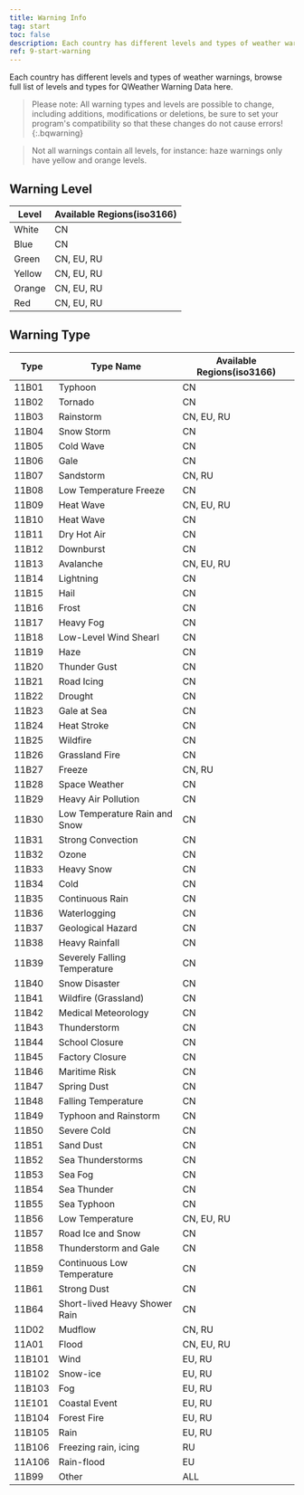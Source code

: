 ```yaml
---
title: Warning Info
tag: start
toc: false
description: Each country has different levels and types of weather warnings, browse full list of levels and types for QWeather Warning Data here.
ref: 9-start-warning
---
```


Each country has different levels and types of weather warnings, browse full list of levels and types for QWeather Warning Data here.

> Please note: All warning types and levels are possible to change, including additions, modifications or deletions, be sure to set your program's compatibility so that these changes do not cause errors!
{:.bqwarning}

> Not all warnings contain all levels, for instance: haze warnings only have yellow and orange levels.

## Warning Level

| Level  | Available Regions(iso3166) |
| ------ | -------------------------- |
| White  | CN                         |
| Blue   | CN                         |
| Green  | CN, EU, RU                 |
| Yellow | CN, EU, RU                 |
| Orange | CN, EU, RU                 |
| Red    | CN, EU, RU                 |

## Warning Type

| Type   | Type Name                      | Available Regions(iso3166) |
| ------ | ----------------------------- | -------------------------- |
| 11B01  | Typhoon                       | CN                         |
| 11B02  | Tornado                       | CN                         |
| 11B03  | Rainstorm                     | CN, EU, RU                 |
| 11B04  | Snow Storm                    | CN                         |
| 11B05  | Cold Wave                     | CN                         |
| 11B06  | Gale                          | CN                         |
| 11B07  | Sandstorm                     | CN, RU                     |
| 11B08  | Low Temperature Freeze        | CN                         |
| 11B09  | Heat Wave                     | CN, EU, RU                 |
| 11B10  | Heat Wave                     | CN                         |
| 11B11  | Dry Hot Air                   | CN                         |
| 11B12  | Downburst                     | CN                         |
| 11B13  | Avalanche                     | CN, EU, RU                 |
| 11B14  | Lightning                     | CN                         |
| 11B15  | Hail                          | CN                         |
| 11B16  | Frost                         | CN                         |
| 11B17  | Heavy Fog                     | CN                         |
| 11B18  | Low-Level Wind Shearl         | CN                         |
| 11B19  | Haze                          | CN                         |
| 11B20  | Thunder Gust                  | CN                         |
| 11B21  | Road Icing                    | CN                         |
| 11B22  | Drought                       | CN                         |
| 11B23  | Gale at Sea                   | CN                         |
| 11B24  | Heat Stroke                   | CN                         |
| 11B25  | Wildfire                      | CN                         |
| 11B26  | Grassland Fire                | CN                         |
| 11B27  | Freeze                        | CN, RU                     |
| 11B28  | Space Weather                 | CN                         |
| 11B29  | Heavy Air Pollution           | CN                         |
| 11B30  | Low Temperature Rain and Snow | CN                         |
| 11B31  | Strong Convection             | CN                         |
| 11B32  | Ozone                         | CN                         |
| 11B33  | Heavy Snow                    | CN                         |
| 11B34  | Cold                          | CN                         |
| 11B35  | Continuous Rain               | CN                         |
| 11B36  | Waterlogging                  | CN                         |
| 11B37  | Geological Hazard             | CN                         |
| 11B38  | Heavy Rainfall                | CN                         |
| 11B39  | Severely Falling Temperature  | CN                         |
| 11B40  | Snow Disaster                 | CN                         |
| 11B41  | Wildfire (Grassland)          | CN                         |
| 11B42  | Medical Meteorology           | CN                         |
| 11B43  | Thunderstorm                  | CN                         |
| 11B44  | School Closure                | CN                         |
| 11B45  | Factory Closure               | CN                         |
| 11B46  | Maritime Risk                 | CN                         |
| 11B47  | Spring Dust                   | CN                         |
| 11B48  | Falling Temperature           | CN                         |
| 11B49  | Typhoon and Rainstorm         | CN                         |
| 11B50  | Severe Cold                   | CN                         |
| 11B51  | Sand Dust                     | CN                         |
| 11B52  | Sea Thunderstorms             | CN                         |
| 11B53  | Sea Fog                       | CN                         |
| 11B54  | Sea Thunder                   | CN                         |
| 11B55  | Sea Typhoon                   | CN                         |
| 11B56  | Low Temperature               | CN, EU, RU                 |
| 11B57  | Road Ice and Snow             | CN                         |
| 11B58  | Thunderstorm and Gale         | CN                         |
| 11B59  | Continuous Low Temperature    | CN                         |
| 11B61  | Strong Dust                   | CN                         |
| 11B64  | Short-lived Heavy Shower Rain | CN                         |
| 11D02  | Mudflow                       | CN, RU                     |
| 11A01  | Flood                         | CN, EU, RU                 |
| 11B101 | Wind                          | EU, RU                     |
| 11B102 | Snow-ice                      | EU, RU                     |
| 11B103 | Fog                           | EU, RU                     |
| 11E101 | Coastal Event                 | EU, RU                     |
| 11B104 | Forest Fire                   | EU, RU                     |
| 11B105 | Rain                          | EU, RU                     |
| 11B106 | Freezing rain, icing          | RU                         |
| 11A106 | Rain-flood                    | EU                         |
| 11B99  | Other                         | ALL                        |



